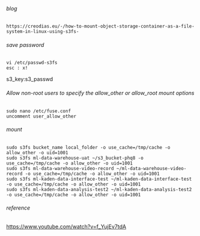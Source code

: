 ###### blog
```
https://creodias.eu/-/how-to-mount-object-storage-container-as-a-file-system-in-linux-using-s3fs-
```

###### save password
```
vi /etc/passwd-s3fs
esc : x!
```

s3_key:s3_passwd


###### Allow non-root users to specify the allow_other or allow_root mount options
```
sudo nano /etc/fuse.conf
uncomment user_allow_other
```

###### mount
```
sudo s3fs bucket_name local_folder -o use_cache=/tmp/cache -o allow_other -o uid=1001 
sudo s3fs ml-data-warehouse-uat ~/s3_bucket-phq8 -o use_cache=/tmp/cache -o allow_other -o uid=1001 
sudo s3fs ml-data-warehouse-video-record ~/ml-data-warehouse-video-record -o use_cache=/tmp/cache -o allow_other -o uid=1001 
sudo s3fs ml-kaden-data-interface-test ~/ml-kaden-data-interface-test -o use_cache=/tmp/cache -o allow_other -o uid=1001 
sudo s3fs ml-kaden-data-analysis-test2 ~/ml-kaden-data-analysis-test2 -o use_cache=/tmp/cache -o allow_other -o uid=1001 

```

###### reference
https://www.youtube.com/watch?v=f_YujEv7tdA




